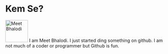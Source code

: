 # Kem Se?
<img src="cropped-circle.png" alt="Meet Bhalodi" height="70px" width="70px">
I am Meet Bhalodi. I just started ding something on github. I am not much of a coder or programmer but Github is fun.


